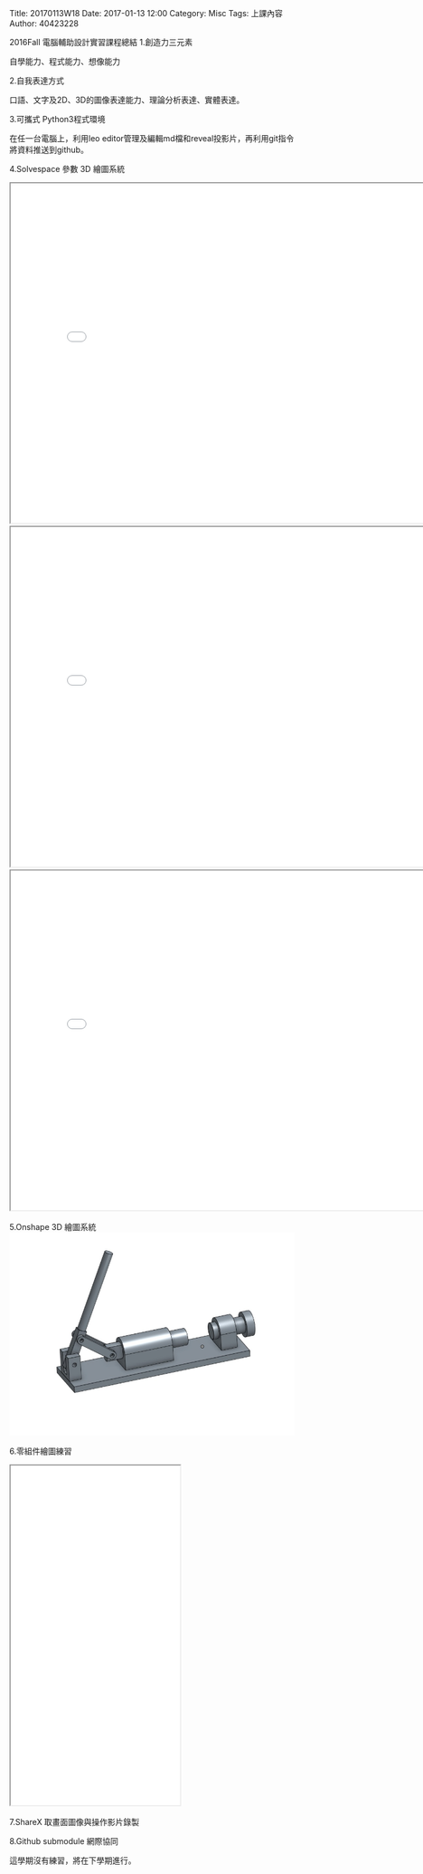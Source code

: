Title: 20170113W18
Date: 2017-01-13 12:00
Category: Misc
Tags: 上課內容
Author: 40423228

2016Fall 電腦輔助設計實習課程總結
1.創造力三元素

自學能力、程式能力、想像能力

2.自我表達方式

口語、文字及2D、3D的圖像表達能力、理論分析表達、實體表達。

3.可攜式 Python3程式環境

在任一台電腦上，利用leo editor管理及編輯md檔和reveal投影片，再利用git指令將資料推送到github。

4.Solvespace 參數 3D 繪圖系統
<iframe src="./../data/W13_1.html" width="800" height="600"></iframe>
<iframe src="./../data/W13_2.html" width="800" height="600"></iframe>
<iframe src="./../data/W13_3.html" width="800" height="600"></iframe>

5.Onshape  3D 繪圖系統
<img src="./../data/組合.jpg" width="800" />

6.零組件繪圖練習
<iframe src="W14-delta_printer.html" height="600"></iframe>

7.ShareX 取畫面圖像與操作影片錄製


8.Github submodule 網際協同

這學期沒有練習，將在下學期進行。




